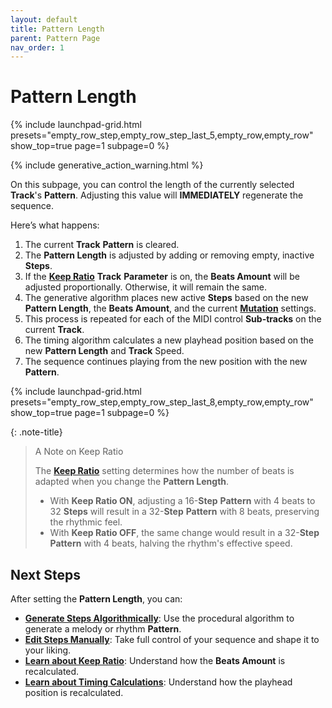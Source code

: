 ```yaml
---
layout: default
title: Pattern Length
parent: Pattern Page
nav_order: 1
---
```


# Pattern Length

{% include launchpad-grid.html presets="empty_row_step,empty_row_step_last_5,empty_row,empty_row" show_top=true page=1 subpage=0 %}

{% include generative_action_warning.html %}

On this subpage, you can control the length of the currently selected **Track**'s **Pattern**. Adjusting this value will **IMMEDIATELY** regenerate the sequence.

Here’s what happens:

1. The current **Track** **Pattern** is cleared.
2. The **Pattern Length** is adjusted by adding or removing empty, inactive **Steps**.
3. If the [**Keep Ratio**](../track-settings/track-setting-keep-ratio.html) **Track** **Parameter** is on, the **Beats Amount** will be adjusted proportionally. Otherwise, it will remain the same.
4. The generative algorithm places new active **Steps** based on the new **Pattern Length**, the **Beats Amount**, and the current [**Mutation**](pattern-mutations.html) settings.
5. This process is repeated for each of the MIDI control **Sub-tracks** on the current **Track**.
6. The timing algorithm calculates a new playhead position based on the new **Pattern Length** and **Track** Speed.
7. The sequence continues playing from the new position with the new **Pattern**.

{% include launchpad-grid.html presets="empty_row_step,empty_row_step_last_8,empty_row,empty_row" show_top=true page=1 subpage=0 %}

{: .note-title}
> A Note on Keep Ratio
>
> The [**Keep Ratio**](../track-settings/track-setting-keep-ratio.html) setting determines how the number of beats is adapted when you change the **Pattern Length**.
>
> - With **Keep Ratio ON**, adjusting a 16-**Step** **Pattern** with 4 beats to 32 **Steps** will result in a 32-**Step** **Pattern** with 8 beats, preserving the rhythmic feel.
> - With **Keep Ratio OFF**, the same change would result in a 32-**Step** **Pattern** with 4 beats, halving the rhythm's effective speed.

## Next Steps

After setting the **Pattern Length**, you can:

- **[Generate Steps Algorithmically](pattern-beats.html)**: Use the procedural algorithm to generate a melody or rhythm **Pattern**.
- **[Edit Steps Manually](../notes-page/index.html)**: Take full control of your sequence and shape it to your liking.
- **[Learn about Keep Ratio](../track-settings/track-setting-keep-ratio.html)**: Understand how the **Beats Amount** is recalculated.
- **[Learn about Timing Calculations](../advanced/timing.html)**: Understand how the playhead position is recalculated.
